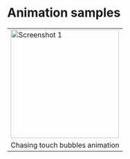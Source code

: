 # Animation samples

<table>
  <tr>
    <td><img src="https://github.com/amilog/SkiaAnimations/assets/93605485/8b23097a-6cd0-421f-addf-332892c00a85" alt="Screenshot 1" width="250"></td>
  </tr>
  <tr>
    <td>Chasing touch bubbles animation</td>
  </tr>
</table>


